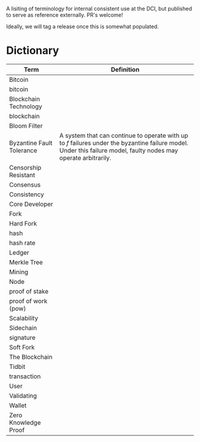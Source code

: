 A lisiting of terminology for internal consistent use at the DCI, but published to serve as reference externally. PR's welcome!

Ideally, we will tag a release once this is somewhat populated.


# Dictionary

| Term | Definition |
| --- | --- |
| Bitcoin | |
| bitcoin | |
| Blockchain Technology | |
| blockchain | |
| Bloom Filter||
| Byzantine Fault Tolerance | A system that can continue to operate with up to _f_ failures under the byzantine failure model. Under this failure model, faulty nodes may operate arbitrarily.|
| Censorship Resistant ||
| Consensus ||
| Consistency ||
| Core Developer ||
| Fork ||
| Hard Fork ||
| hash | |
| hash rate | |
| Ledger ||
| Merkle Tree ||
| Mining ||
| Node ||
| proof of stake | |
| proof of work (pow) ||
| Scalability ||
| Sidechain ||
| signature | |
| Soft Fork ||
| The Blockchain | |
| Tidbit | |
| transaction||
| User ||
| Validating ||
| Wallet ||
| Zero Knowledge Proof||
